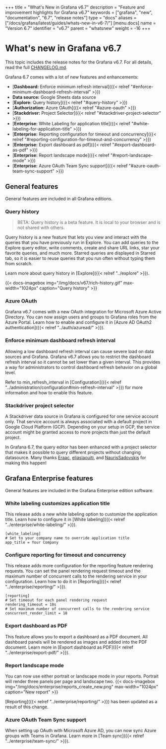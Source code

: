 +++
title = "What's New in Grafana v6.7"
description = "Feature and improvement highlights for Grafana v6.7"
keywords = ["grafana", "new", "documentation", "6.7", "release notes"]
type = "docs"
aliases = ["/docs/grafana/latest/guides/whats-new-in-v6-7/"]
[menu.docs]
name = "Version 6.7"
identifier = "v6.7"
parent = "whatsnew"
weight = -16
+++

# What's new in Grafana v6.7

This topic includes the release notes for the Grafana v6.7. For all details, read the full [CHANGELOG.md](https://github.com/grafana/grafana/blob/master/CHANGELOG.md).

Grafana 6.7 comes with a lot of new features and enhancements:

- [**Dashboard:** Enforce minimum refresh interval]({{< relref "#enforce-minimum-dashboard-refresh-interval" >}})
- **Data source:** Google Sheets data source 
- [**Explore:** Query history]({{< relref "#query-history" >}})
- [**Authorization:** Azure OAuth]({{< relref "#azure-oauth" >}})
- [**Stackdriver:** Project Selector]({{< relref "#stackdriver-project-selector" >}})
- [**Enterprise:** White Labeling for application title]({{< relref "#white-labeling-for-application-title" >}})
- [**Enterprise:** Reporting configuration for timeout and concurrency]({{< relref "#reporting-configuration-for-timeout-and-concurrency" >}})
- [**Enterprise:** Export dashboard as pdf]({{< relref "#export-dashboard-as-pdf" >}})
- [**Enterprise:** Report landscape mode]({{< relref "#report-landscape-mode" >}})
- [**Enterprise:** Azure OAuth Team Sync support]({{< relref "#azure-oauth-team-sync-support" >}})

## General features

General features are included in all Grafana editions.

### Query history
> BETA: Query history is a beta feature. It is local to your browser and is not shared with others.

Query history is a new feature that lets you view and interact with the queries that you have previously run in Explore. You can add queries to the Explore query editor,  write comments, create and share URL links, star your favorite queries, and much more. Starred queries are displayed in Starred tab, so it is easier to reuse queries that you run often without typing them from scratch.

Learn more about query history in [Explore]({{< relref "../explore" >}}).

{{< docs-imagebox img="/img/docs/v67/rich-history.gif" max-width="1024px" caption="Query history" >}}

### Azure OAuth
Grafana v6.7 comes with a new OAuth integration for Microsoft Azure Active Directory. You can now assign users and groups to Grafana roles from the Azure Portal. Learn how to enable and configure it in [Azure AD OAuth2 authentication]({{< relref "../auth/azuread/" >}}).

### Enforce minimum dashboard refresh interval

Allowing a low dashboard refresh interval can cause severe load on data sources and Grafana. Grafana v6.7 allows you to restrict the dashboard refresh interval so it cannot be set lower than a given interval. This provides a way for administrators to control dashboard refresh behavior on a global level.

Refer to min_refresh_interval in [Configuration]({{< relref "../administration/configuration#min-refresh-interval" >}}) for more information and how to enable this feature.

### Stackdriver project selector

A Stackdriver data source in Grafana is configured for one service account only. That service account is always associated with a default project in Google Cloud Platform (GCP). Depending on your setup in GCP, the service account might be granted access to more projects than just the default project. 

In Grafana 6.7, the query editor has been enhanced with a project selector that makes it possible to query different projects without changing datasource. Many thanks [Eraac](https://github.com/Eraac), [eliaslaouiti](https://github.com/eliaslaouiti), and [NaurisSadovskis](https://github.com/NaurisSadovskis) for making this happen! 

## Grafana Enterprise features

General features are included in the Grafana Enterprise edition software.

### White labeling customizes application title
This release adds a new white labeling option to customize the application title. Learn how to configure it in [White labeling]({{< relref "../enterprise/white-labeling/" >}}).

```
[white_labeling]
# Set to your company name to override application title
app_title = Your Company
```

### Configure reporting for timeout and concurrency

This release adds more configuration for the reporting feature rendering requests. You can set the panel rendering request timeout and the maximum number of concurrent calls to the rendering service in your configuration. Learn how to do it in [Reporting]({{< relref "../enterprise/reporting/" >}}).

```
[reporting]
# Set timeout for each panel rendering request
rendering_timeout = 10s
# Set maximum number of concurrent calls to the rendering service
concurrent_render_limit = 10
```

### Export dashboard as PDF

This feature allows you to export a dashboard as a PDF document. All dashboard panels will be rendered as images and added into the PDF document. Learn more in [Export dashboard as PDF]({{< relref "../enterprise/export-pdf/" >}}).

### Report landscape mode

You can now use either portrait or landscape mode in your reports. Portrait will render three panels per page and landscape two.
{{< docs-imagebox img="/img/docs/enterprise/reports_create_new.png" max-width="1024px" caption="New report" >}}

[Reporting]({{< relref "../enterprise/reporting/" >}}) has been updated as a result of this change.

### Azure OAuth Team Sync support
When setting up OAuth with Microsoft Azure AD, you can now sync Azure groups with Teams in Grafana.
Learn more in [Team sync]({{< relref "../enterprise/team-sync/" >}}).
